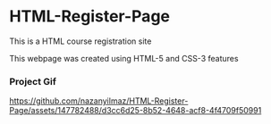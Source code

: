 <h1>HTML-Register-Page</h1>

<p>This is a HTML course registration site </p>

<p>This webpage was created using HTML-5 and CSS-3 features</p>


<h3>Project Gif</h3>




https://github.com/nazanyilmaz/HTML-Register-Page/assets/147782488/d3cc6d25-8b52-4648-acf8-4f4709f50991



